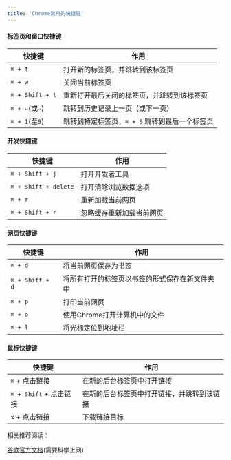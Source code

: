 ```yaml
---
title: 'Chrome常用的快捷键'
---
```



#### 标签页和窗口快捷键

快捷键          | 作用
----------------|----------------------------
`⌘ + t`         | 打开新的标签页，并跳转到该标签页
`⌘ + w`         | 关闭当前标签页
`⌘ + Shift + t` | 重新打开最后关闭的标签页，并跳转到该标签页
`⌘ + ←`(或`→`)  | 跳转到历史记录上一页（或下一页）
`⌘ + 1`(至`9`)  | 跳转到特定标签页，`⌘ + 9` 跳转到最后一个标签页

#### 开发快捷键

快捷键               | 作用
---------------------|-------------
`⌘ + Shift + j`      | 打开开发者工具
`⌘ + Shift + delete` | 打开清除浏览数据选项
`⌘ + r`              | 重新加载当前网页
`⌘ + Shift + r`      | 忽略缓存重新加载当前网页


#### 网页快捷键

快捷键          | 作用
----------------|------------------------
`⌘ + d`         | 将当前网页保存为书签
`⌘ + Shift + d` | 将所有打开的标签页以书签的形式保存在新文件夹中
`⌘ + p`         | 打印当前网页
`⌘ + o`         | 使用Chrome打开计算机中的文件
`⌘ + l`         | 将光标定位到地址栏

#### 鼠标快捷键

快捷键                 | 作用
--------------------|----------------------
`⌘` + 点击链接         | 在新的后台标签页中打开链接
`⌘ + Shift` + 点击链接 | 在新的后台标签页中打开链接，并跳转到该链接
`⌥` + 点击链接         | 下载链接目标


相关推荐阅读：

[谷歌官方文档](https://support.google.com/chrome/answer/157179?hl=zh-Hans&topic=25799&ctx=topic)(需要科学上网)